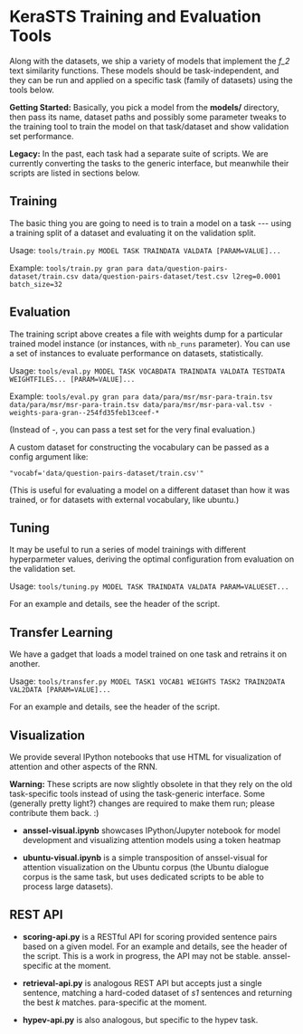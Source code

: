 KeraSTS Training and Evaluation Tools
=====================================

Along with the datasets, we ship a variety of models that implement the *f_2*
text similarity functions.  These models should be task-independent, and they
can be run and applied on a specific task (family of datasets) using the tools
below.

**Getting Started:**
Basically, you pick a model from the **models/** directory, then pass its
name, dataset paths and possibly some parameter tweaks to the training tool
to train the model on that task/dataset and show validation set performance.

**Legacy:**
In the past, each task had a separate suite of scripts.  We are currently
converting the tasks to the generic interface, but meanwhile their scripts
are listed in sections below.

Training
--------

The basic thing you are going to need is to train a model on a task --- using
a training split of a dataset and evaluating it on the validation split.

Usage: ``tools/train.py MODEL TASK TRAINDATA VALDATA [PARAM=VALUE]...``

Example: ``tools/train.py gran para data/question-pairs-dataset/train.csv data/question-pairs-dataset/test.csv l2reg=0.0001 batch_size=32``

Evaluation
----------

The training script above creates a file with weights dump for a particular
trained model instance (or instances, with ``nb_runs`` parameter).  You can
use a set of instances to evaluate performance on datasets, statistically.

Usage: ``tools/eval.py MODEL TASK VOCABDATA TRAINDATA VALDATA TESTDATA WEIGHTFILES... [PARAM=VALUE]...``

Example: ``tools/eval.py gran para data/para/msr/msr-para-train.tsv data/para/msr/msr-para-train.tsv data/para/msr/msr-para-val.tsv - weights-para-gran--254fd35feb13ceef-*``

(Instead of -, you can pass a test set for the very final evaluation.)

A custom dataset for constructing the vocabulary can be passed as a config
argument like:

	"vocabf='data/question-pairs-dataset/train.csv'"

(This is useful for evaluating a model on a different dataset than how it
was trained, or for datasets with external vocabulary, like ubuntu.)

Tuning
------

It may be useful to run a series of model trainings with different
hyperparmeter values, deriving the optimal configuration from evaluation
on the validation set.

Usage: ``tools/tuning.py MODEL TASK TRAINDATA VALDATA PARAM=VALUESET...``

For an example and details, see the header of the script.

Transfer Learning
-----------------

We have a gadget that loads a model trained on one task and retrains it
on another.

Usage: ``tools/transfer.py MODEL TASK1 VOCAB1 WEIGHTS TASK2 TRAIN2DATA VAL2DATA [PARAM=VALUE]...``

For an example and details, see the header of the script.

Visualization
-------------

We provide several IPython notebooks that use HTML for visualization of
attention and other aspects of the RNN.

**Warning:** These scripts are now slightly obsolete in that they rely
on the old task-specific tools instead of using the task-generic interface.
Some (generally pretty light?) changes are required to make them run;
please contribute them back. :)

  * **anssel-visual.ipynb** showcases IPython/Jupyter notebook for model
    development and visualizing attention models using a token heatmap

  * **ubuntu-visual.ipynb** is a simple transposition of anssel-visual for
    attention visualization on the Ubuntu corpus  (the Ubuntu dialogue
    corpus is the same task, but uses dedicated scripts to be
    able to process large datasets).

REST API
--------

  * **scoring-api.py** is a RESTful API for scoring provided sentence pairs
    based on a given model.
    For an example and details, see the header of the script.  This is a work
    in progress, the API may not be stable.  anssel-specific at the moment.

  * **retrieval-api.py** is analogous REST API but accepts just a single
    sentence, matching a hard-coded dataset of *s1* sentences and returning
    the best *k* matches.  para-specific at the moment.

  * **hypev-api.py** is also analogous, but specific to the hypev task.
